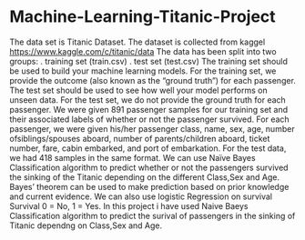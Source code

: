 # Machine-Learning-Titanic-Project
The data set is Titanic Dataset. The dataset is collected from kaggel https://www.kaggle.com/c/titanic/data The data has been split into two groups: . training set (train.csv) . test set (test.csv) The training set should be used to build your machine learning models. For the training set, we provide the outcome (also known as the “ground truth”) for each passenger. The test set should be used to see how well your model performs on unseen data. For the test set, we do not provide the ground truth for each passenger. We were given 891 passenger samples for our training set and their associated labels of whether or not the passenger survived. For each passenger, we were given his/her passenger class, name, sex, age, number ofsiblings/spouses aboard, number of parents/children aboard, ticket number, fare, cabin embarked, and port of embarkation. For the test data, we had 418 samples in the same format. We can use Naïve Bayes Classification algorithm to predict whether or not the passengers survived the sinking of the Titanic depending on the different Class,Sex and Age. Bayes’ theorem can be used to make prediction based on prior knowledge and current evidence. We can also use logistic Regression on survival Survival 0 = No, 1 = Yes. In this project i have used Naive Baeys Classification algorithm to predict the surival of passengers in the sinking of Titanic dependng on Class,Sex and Age.
